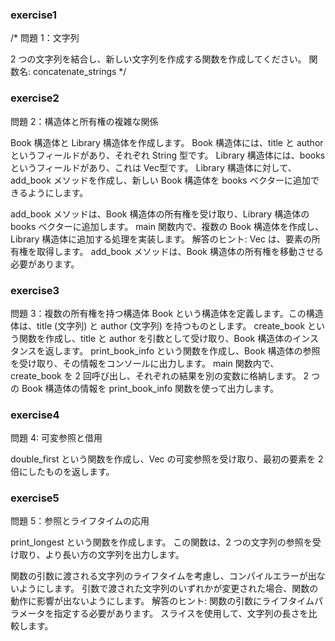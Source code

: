 ### exercise1

/\*
問題 1：文字列

2 つの文字列を結合し、新しい文字列を作成する関数を作成してください。
関数名: concatenate_strings
\*/

### exercise2

問題 2：構造体と所有権の複雑な関係

Book 構造体と Library 構造体を作成します。
Book 構造体には、title と author というフィールドがあり、それぞれ String 型です。
Library 構造体には、books というフィールドがあり、これは Vec<Book>型です。
Library 構造体に対して、add_book メソッドを作成し、新しい Book 構造体を books ベクターに追加できるようにします。

add_book メソッドは、Book 構造体の所有権を受け取り、Library 構造体の books ベクターに追加します。
main 関数内で、複数の Book 構造体を作成し、Library 構造体に追加する処理を実装します。
解答のヒント:
Vec は、要素の所有権を取得します。
add_book メソッドは、Book 構造体の所有権を移動させる必要があります。

### exercise3

問題 3：複数の所有権を持つ構造体
Book という構造体を定義します。この構造体は、title (文字列) と author (文字列) を持つものとします。
create_book という関数を作成し、title と author を引数として受け取り、Book 構造体のインスタンスを返します。
print_book_info という関数を作成し、Book 構造体の参照を受け取り、その情報をコンソールに出力します。
main 関数内で、create_book を 2 回呼び出し、それぞれの結果を別の変数に格納します。
2 つの Book 構造体の情報を print_book_info 関数を使って出力します。

### exercise4

問題 4: 可変参照と借用

double_first という関数を作成し、Vec<i32> の可変参照を受け取り、最初の要素を 2 倍にしたものを返します。

### exercise5

問題 5：参照とライフタイムの応用

print_longest という関数を作成します。
この関数は、2 つの文字列の参照を受け取り、より長い方の文字列を出力します。

関数の引数に渡される文字列のライフタイムを考慮し、コンパイルエラーが出ないようにします。
引数で渡された文字列のいずれかが変更された場合、関数の動作に影響が出ないようにします。
解答のヒント:
関数の引数にライフタイムパラメータを指定する必要があります。
スライスを使用して、文字列の長さを比較します。
